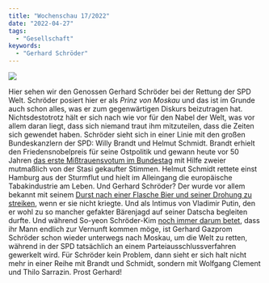 ```yaml
---
title: "Wochenschau 17/2022"
date: "2022-04-27"
tags:
  - "Gesellschaft"
keywords:
  - "Gerhard Schröder"
---
```


![](/img/wochenschau-2022-17-755x1024.jpg)

Hier sehen wir den Genossen Gerhard Schröder bei der Rettung der SPD Welt. Schröder posiert hier er als _Prinz von Moskau_ und das ist im Grunde auch schon alles, was er zum gegenwärtigen Diskurs beizutragen hat. Nichtsdestotrotz hält er sich nach wie vor für den Nabel der Welt, was vor allem daran liegt, dass sich niemand traut ihm mitzuteilen, dass die Zeiten sich gewendet haben. Schröder sieht sich in einer Linie mit den großen Bundeskanzlern der SPD: Willy Brandt und Helmut Schmidt. Brandt erhielt den Friedensnobelpreis für seine Ostpolitik und gewann heute vor 50 Jahren [das erste Mißtrauensvotum im Bundestag](https://www.bundestag.de/dokumente/textarchiv/28290403_misstrauensvotum01-200574) mit Hilfe zweier mutmaßlich von der Stasi gekaufter Stimmen. Helmut Schmidt rettete einst Hamburg aus der Sturmflut und hielt im Alleingang die europäische Tabakindustrie am Leben. Und Gerhard Schröder? Der wurde vor allem bekannt mit seinem [Durst nach einer Flasche Bier und seiner Drohung zu streiken](https://www.youtube.com/watch?v=0H4WGCL--TA), wenn er sie nicht kriegte. Und als Intimus von Vladimir Putin, den er wohl zu so mancher gefakter Bärenjagd auf seiner Datscha begleiten durfte. Und während So-yeon Schröder-Kim [noch immer darum betet](https://www.instagram.com/p/Ca7zVaYsnA5/), dass ihr Mann endlich zur Vernunft kommen möge, ist Gerhard Gazprom Schröder schon wieder unterwegs nach Moskau, um die Welt zu retten, während in der SPD tatsächlich an einem Parteiausschlussverfahren gewerkelt wird. Für Schröder kein Problem, dann sieht er sich halt nicht mehr in einer Reihe mit Brandt und Schmidt, sondern mit Wolfgang Clement und Thilo Sarrazin. Prost Gerhard!

